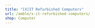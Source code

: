 ```yaml
---
title: "[X]IT Refurbished Computers"
url: /amble/x-it-refurbished-computers/
shop: Computer
---
```

